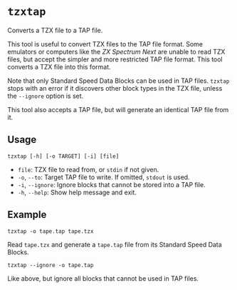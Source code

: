 # `tzxtap`

Converts a TZX file to a TAP file.

This tool is useful to convert TZX files to the TAP file format. Some emulators or computers like the _ZX Spectrum Next_ are unable to read TZX files, but accept the simpler and more restricted TAP file format. This tool converts a TZX file into this format.

Note that only Standard Speed Data Blocks can be used in TAP files. `tzxtap` stops with an error if it discovers other block types in the TZX file, unless the `--ignore` option is set.

This tool also accepts a TAP file, but will generate an identical TAP file from it.

## Usage

```
tzxtap [-h] [-o TARGET] [-i] [file]
```

* `file`: TZX file to read from, or `stdin` if not given.
* `-o`, `--to`: Target TAP file to write. If omitted, `stdout` is used.
* `-i`, `--ignore`: Ignore blocks that cannot be stored into a TAP file.
* `-h`, `--help`: Show help message and exit.

## Example

```
tzxtap -o tape.tap tape.tzx
```

Read `tape.tzx` and generate a `tape.tap` file from its Standard Speed Data Blocks.

```
tzxtap --ignore -o tape.tap
```

Like above, but ignore all blocks that cannot be used in TAP files.
